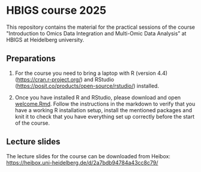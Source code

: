 # HBIGS course 2025 

This repository contains the material for the practical sessions of the course "Introduction to Omics Data Integration and Multi-Omic Data Analysis” at HBIGS at Heidelberg university.

## Preparations

1. For the course you need to bring a laptop with R (version 4.4) (https://cran.r-project.org/) and RStudio (https://posit.co/products/open-source/rstudio/) installed. 

2. Once you have installed R and RStudio, please download and open [welcome.Rmd](https://github.com/velten-group/2025_HBIGS_multi-omics_course/blob/main/welcome.Rmd). Follow the instructions in the markdown to verify that you have a working R installation setup, install the mentioned packages and knit it to check that you have everything set up correctly before the start of the course.

## Lecture slides
The lecture slides for the course can be downloaded from Heibox: https://heibox.uni-heidelberg.de/d/2a7bdb94784a43cc8c79/ 
